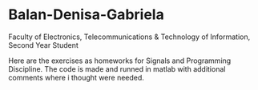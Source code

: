 # Balan-Denisa-Gabriela
Faculty of Electronics, Telecommunications & Technology of Information, Second Year Student 

Here are the exercises as homeworks for Signals and Programming Discipline.
The code is made and runned in matlab with additional comments where i thought were needed.
